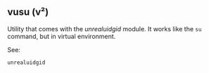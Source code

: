 ## vusu (v²)
Utility that comes with the *unrealuidgid* module. It works like the `su` command, but in virtual environment.

See:

    unrealuidgid

